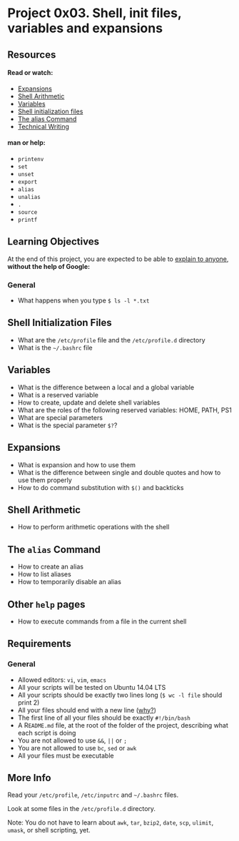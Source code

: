 # Project 0x03. Shell, init files, variables and expansions

## Resources

#### Read or watch:

- [Expansions](http://linuxcommand.org/lc3_lts0080.php)
- [Shell Arithmetic](https://www.gnu.org/software/bash/manual/html_node/Shell-Arithmetic.html)
- [Variables](https://tldp.org/LDP/Bash-Beginners-Guide/html/sect_03_02.html)
- [Shell initialization files](https://tldp.org/LDP/Bash-Beginners-Guide/html/sect_03_01.html)
- [The alias Command](http://www.linfo.org/alias.html)
- [Technical Writing](https://students-support.hbtn.io/hc/en-us/restricted?return_to=https%3A%2F%2Fstudents-support.hbtn.io%2Fhc%2Fen-us%2Farticles%2F360023750254)

#### man or help:

- ```printenv```
- ```set```
- ```unset```
- ```export```
- ```alias```
- ```unalias```
- ```.```
- ```source```
- ```printf```

## Learning Objectives
At the end of this project, you are expected to be able to [explain to anyone](https://fs.blog/2012/04/feynman-technique/), **without the help of Google:**

### General
- What happens when you type ```$ ls -l *.txt```

## Shell Initialization Files
- What are the ```/etc/profile``` file and the ```/etc/profile.d``` directory
- What is the ```~/.bashrc``` file

## Variables
- What is the difference between a local and a global variable
- What is a reserved variable
- How to create, update and delete shell variables
- What are the roles of the following reserved variables: HOME, PATH, PS1
- What are special parameters
- What is the special parameter ```$?```?

## Expansions
- What is expansion and how to use them
- What is the difference between single and double quotes and how to use them properly
- How to do command substitution with ```$()``` and backticks

## Shell Arithmetic
- How to perform arithmetic operations with the shell

## The ```alias``` Command
- How to create an alias
- How to list aliases
- How to temporarily disable an alias

## Other ```help``` pages
- How to execute commands from a file in the current shell

## Requirements
### General
- Allowed editors: ```vi```, ```vim```, ```emacs```
- All your scripts will be tested on Ubuntu 14.04 LTS
- All your scripts should be exactly two lines long (```$ wc -l file``` should print 2)
- All your files should end with a new line ([why?](https://unix.stackexchange.com/questions/18743/whats-the-point-in-adding-a-new-line-to-the-end-of-a-file/18789))
- The first line of all your files should be exactly ```#!/bin/bash```
- A R```EADME.md``` file, at the root of the folder of the project, describing what each script is doing
- You are not allowed to use ```&&```, ```||``` or ```;```
- You are not allowed to use ```bc```, ```sed``` or ```awk```
- All your files must be executable

## More Info

Read your ```/etc/profile```, ```/etc/inputrc``` and ```~/.bashrc``` files.

Look at some files in the ```/etc/profile.d``` directory.

Note: You do not have to learn about ```awk```, ```tar```, ```bzip2```, ```date```, ```scp```, ```ulimit```, ```umask```, or shell scripting, yet.